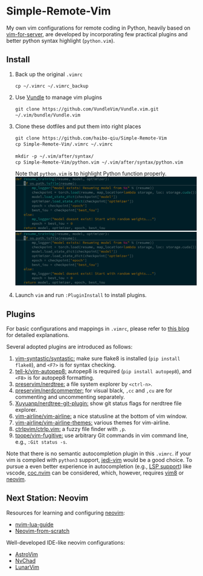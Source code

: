 # Simple-Remote-Vim
My own vim configurations for remote coding in Python, heavily based on [vim-for-server](https://github.com/wklken/vim-for-server), are developed by incorporating few practical plugins and better python syntax highlight (```python.vim```). 

## Install
1. Back up the original ```.vimrc``` 
    ```
    cp ~/.vimrc ~/.vimrc_backup
    ```
2. Use [Vundle](https://github.com/VundleVim/Vundle.vim) to manage vim plugins
    ```
    git clone https://github.com/VundleVim/Vundle.vim.git ~/.vim/bundle/Vundle.vim
    ```
3. Clone these dotfiles and put them into right places
    ```
    git clone https://github.com/haibo-qiu/Simple-Remote-Vim
    cp Simple-Remote-Vim/.vimrc ~/.vimrc

    mkdir -p ~/.vim/after/syntax/
    cp Simple-Remote-Vim/python.vim ~/.vim/after/syntax/python.vim
    ```
    Note that ```python.vim``` is to highlight Python function properly.<br />
    <img src="w_python.vim.png" width="480"/> <img src="wo_python.vim.png" width="480"/> 
    
4. Launch ```vim``` and run ```:PluginInstall``` to install plugins.

## Plugins
For basic configurations and mappings in ```.vimrc```, please refer to [this blog](https://vimjc.com/vimrc.html) for detailed explanations.

Several adopted plugins are introduced as follows:
1. [vim-syntastic/syntastic:](https://github.com/vim-syntastic/syntastic) make sure flake8 is installed (```pip install flake8```), and ```<F7>``` is for syntax checking. 
2. [tell-k/vim-autopep8:](https://github.com/tell-k/vim-autopep8) autopep8 is required (```pip install autopep8```), and ```<F8>``` is for autopep8 formatting. 
3. [preservim/nerdtree:](https://github.com/preservim/nerdtree) a file system explorer by ```<ctrl-n>```.
4. [preservim/nerdcommenter:](https://github.com/preservim/nerdcommenter) for visual black, ```,cc``` and  ```,cu``` are for commenting and uncommenting separately.
5. [Xuyuanp/nerdtree-git-plugin:](https://github.com/Xuyuanp/nerdtree-git-plugin) show git status flags for nerdtree file explorer.
6. [vim-airline/vim-airline:](https://github.com/vim-airline/vim-airline) a nice statusline at the bottom of vim window.
7. [vim-airline/vim-airline-themes:](https://github.com/vim-airline/vim-airline-themes) various themes for vim-airline. 
8. [ctrlpvim/ctrlp.vim:](https://github.com/ctrlpvim/ctrlp.vim) a fuzzy file finder with ```,p```.
9. [tpope/vim-fugitive:](https://github.com/tpope/vim-fugitive) use arbitrary Git commands in vim command line, e.g., ```:Git status -s```.

Note that there is no semantic autocompletion plugin in this ```.vimrc```. if your vim is compiled with ```python3``` support, [jedi-vim](https://github.com/davidhalter/jedi-vim) would be a good choice. To pursue a even better experience in autocompletion (e.g., [LSP support](https://github.com/neovim/nvim-lspconfig)) like vscode, [coc.nvim](https://github.com/neoclide/coc.nvim) can be considered, which, however, requires [vim8](https://www.vim.org/vim-8.1-released.php) or [neovim](https://github.com/neovim/neovim).

## Next Station: Neovim
Resources for learning and configuring [neovim](https://github.com/neovim/neovim):
- [nvim-lua-guide](https://github.com/nanotee/nvim-lua-guide)
- [Neovim-from-scratch](https://github.com/LunarVim/Neovim-from-scratch)

Well-developed IDE-like neovim configurations:
- [AstroVim](https://github.com/kabinspace/AstroVim)
- [NvChad](https://github.com/NvChad/NvChad)
- [LunarVim](https://github.com/LunarVim/LunarVim)
